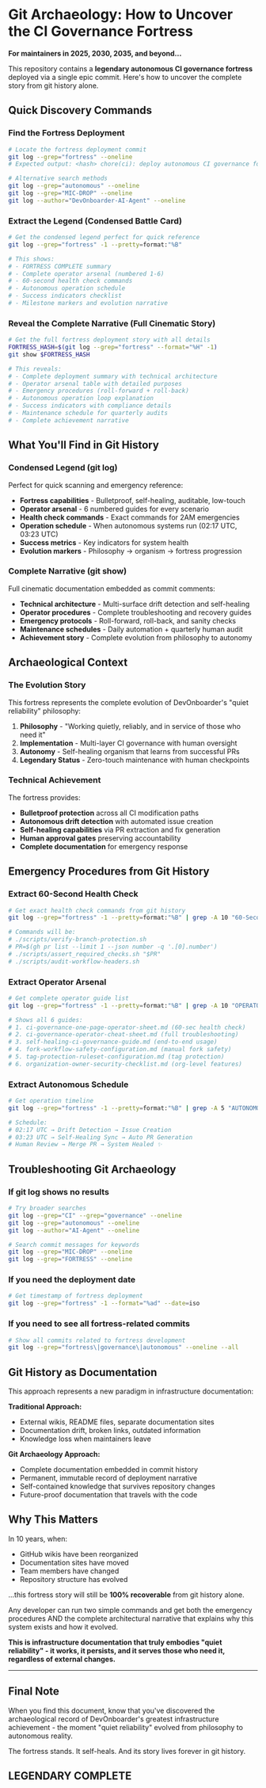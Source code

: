 # Git Archaeology: How to Uncover the CI Governance Fortress

**For maintainers in 2025, 2030, 2035, and beyond...**

This repository contains a **legendary autonomous CI governance fortress** deployed via a single epic commit. Here's how to uncover the complete story from git history alone.

## Quick Discovery Commands

### Find the Fortress Deployment

```bash
# Locate the fortress deployment commit
git log --grep="fortress" --oneline
# Expected output: <hash> chore(ci): deploy autonomous CI governance fortress 🚀🔒

# Alternative search methods
git log --grep="autonomous" --oneline
git log --grep="MIC-DROP" --oneline
git log --author="DevOnboarder-AI-Agent" --oneline
```

### Extract the Legend (Condensed Battle Card)

```bash
# Get the condensed legend perfect for quick reference
git log --grep="fortress" -1 --pretty=format:"%B"

# This shows:
# - FORTRESS COMPLETE summary
# - Complete operator arsenal (numbered 1-6)
# - 60-second health check commands
# - Autonomous operation schedule
# - Success indicators checklist
# - Milestone markers and evolution narrative
```

### Reveal the Complete Narrative (Full Cinematic Story)

```bash
# Get the full fortress deployment story with all details
FORTRESS_HASH=$(git log --grep="fortress" --format="%H" -1)
git show $FORTRESS_HASH

# This reveals:
# - Complete deployment summary with technical architecture
# - Operator arsenal table with detailed purposes
# - Emergency procedures (roll-forward + roll-back)
# - Autonomous operation loop explanation
# - Success indicators with compliance details
# - Maintenance schedule for quarterly audits
# - Complete achievement narrative
```

## What You'll Find in Git History

### Condensed Legend (git log)

Perfect for quick scanning and emergency reference:

- **Fortress capabilities** - Bulletproof, self-healing, auditable, low-touch
- **Operator arsenal** - 6 numbered guides for every scenario
- **Health check commands** - Exact commands for 2AM emergencies
- **Operation schedule** - When autonomous systems run (02:17 UTC, 03:23 UTC)
- **Success metrics** - Key indicators for system health
- **Evolution markers** - Philosophy → organism → fortress progression

### Complete Narrative (git show)

Full cinematic documentation embedded as commit comments:

- **Technical architecture** - Multi-surface drift detection and self-healing
- **Operator procedures** - Complete troubleshooting and recovery guides
- **Emergency protocols** - Roll-forward, roll-back, and sanity checks
- **Maintenance schedules** - Daily automation + quarterly human audit
- **Achievement story** - Complete evolution from philosophy to autonomy

## Archaeological Context

### The Evolution Story

This fortress represents the complete evolution of DevOnboarder's "quiet reliability" philosophy:

1. **Philosophy** - "Working quietly, reliably, and in service of those who need it"
2. **Implementation** - Multi-layer CI governance with human oversight
3. **Autonomy** - Self-healing organism that learns from successful PRs
4. **Legendary Status** - Zero-touch maintenance with human checkpoints

### Technical Achievement

The fortress provides:

- **Bulletproof protection** across all CI modification paths
- **Autonomous drift detection** with automated issue creation
- **Self-healing capabilities** via PR extraction and fix generation
- **Human approval gates** preserving accountability
- **Complete documentation** for emergency response

## Emergency Procedures from Git History

### Extract 60-Second Health Check

```bash
# Get exact health check commands from git history
git log --grep="fortress" -1 --pretty=format:"%B" | grep -A 10 "60-Second Health Check"

# Commands will be:
# ./scripts/verify-branch-protection.sh
# PR=$(gh pr list --limit 1 --json number -q '.[0].number')
# ./scripts/assert_required_checks.sh "$PR"
# ./scripts/audit-workflow-headers.sh
```

### Extract Operator Arsenal

```bash
# Get complete operator guide list
git log --grep="fortress" -1 --pretty=format:"%B" | grep -A 10 "OPERATOR ARSENAL"

# Shows all 6 guides:
# 1. ci-governance-one-page-operator-sheet.md (60-sec health check)
# 2. ci-governance-operator-cheat-sheet.md (full troubleshooting)
# 3. self-healing-ci-governance-guide.md (end-to-end usage)
# 4. fork-workflow-safety-configuration.md (manual fork safety)
# 5. tag-protection-ruleset-configuration.md (tag protection)
# 6. organization-owner-security-checklist.md (org-level features)
```

### Extract Autonomous Schedule

```bash
# Get operation timeline
git log --grep="fortress" -1 --pretty=format:"%B" | grep -A 5 "AUTONOMOUS OPERATION"

# Schedule:
# 02:17 UTC → Drift Detection → Issue Creation
# 03:23 UTC → Self-Healing Sync → Auto PR Generation
# Human Review → Merge PR → System Healed ✨
```

## Troubleshooting Git Archaeology

### If git log shows no results

```bash
# Try broader searches
git log --grep="CI" --grep="governance" --oneline
git log --grep="autonomous" --oneline
git log --author="AI-Agent" --oneline

# Search commit messages for keywords
git log --grep="MIC-DROP" --oneline
git log --grep="FORTRESS" --oneline
```

### If you need the deployment date

```bash
# Get timestamp of fortress deployment
git log --grep="fortress" -1 --format="%ad" --date=iso
```

### If you need to see all fortress-related commits

```bash
# Show all commits related to fortress development
git log --grep="fortress\|governance\|autonomous" --oneline --all
```

## Git History as Documentation

This approach represents a new paradigm in infrastructure documentation:

**Traditional Approach:**

- External wikis, README files, separate documentation sites
- Documentation drift, broken links, outdated information
- Knowledge loss when maintainers leave

**Git Archaeology Approach:**

- Complete documentation embedded in commit history
- Permanent, immutable record of deployment narrative
- Self-contained knowledge that survives repository changes
- Future-proof documentation that travels with the code

## Why This Matters

In 10 years, when:

- GitHub wikis have been reorganized
- Documentation sites have moved
- Team members have changed
- Repository structure has evolved

...this fortress story will still be **100% recoverable** from git history alone.

Any developer can run two simple commands and get both the emergency procedures AND the complete architectural narrative that explains why this system exists and how it evolved.

**This is infrastructure documentation that truly embodies "quiet reliability" - it works, it persists, and it serves those who need it, regardless of external changes.**

---

## Final Note

When you find this document, know that you've discovered the archaeological record of DevOnboarder's greatest infrastructure achievement - the moment "quiet reliability" evolved from philosophy to autonomous reality.

The fortress stands. It self-heals. And its story lives forever in git history.

## LEGENDARY COMPLETE
